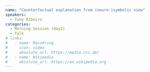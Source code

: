 ```yaml
---
name: "Counterfactual explanation from (neuro-)symbolic view"
speakers:
  - Tony Ribeiro
categories:
  - Morning Session (day2)
  - Talk
# links:
#   - name: Recodring
#     icon: video
#     absolute_url: https://media.ccc.de/
#   - name: Wikipedia
#     absolute_url: https://en.wikipedia.org
---
```


